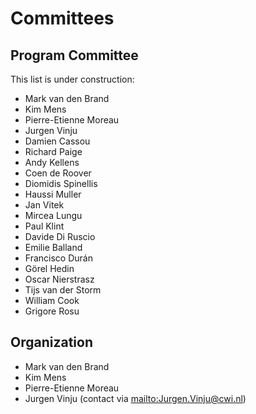 # Committees

## Program Committee 

This list is under construction:

- Mark van den Brand
- Kim Mens
- Pierre-Etienne Moreau
- Jurgen Vinju
- Damien Cassou
- Richard Paige
- Andy Kellens  
- Coen de Roover  
- Diomidis Spinellis  
- Haussi Muller
- Jan Vitek  
- Mircea Lungu  
- Paul Klint  
- Davide Di Ruscio
- Emilie Balland  
- Francisco Durán  
- Görel Hedin  
- Oscar Nierstrasz  
- Tijs van der Storm  
- William Cook
- Grigore Rosu

## Organization

- Mark van den Brand
- Kim Mens
- Pierre-Etienne Moreau
- Jurgen Vinju (contact via <mailto:Jurgen.Vinju@cwi.nl>)
